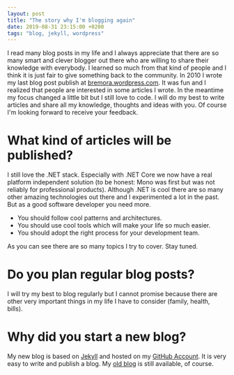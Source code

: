 ```yaml
---
layout: post
title: "The story why I'm blogging again"
date: 2019-08-31 23:15:00 +0200
tags: "blog, jekyll, wordpress"
---
```

I read many blog posts in my life and I always appreciate that there are so many smart and clever blogger out there who are willing to share their knowledge with everybody. I learned so much from that kind of people and I think it is just fair to give something back to the community.
In 2010 I wrote my last blog post publish at [bremora.wordpress.com](https://bremora.wordpress.com). It was fun and I realized that people are interested in some articles I wrote. In the meantime my focus changed a little bit but I still love to code. I will do my best to write articles and share all my knowledge, thoughts and ideas with you. Of course I'm looking forward to receive your feedback.

# What kind of articles will be published?
I still love the .NET stack. Especially with .NET Core we now have a real platform independent solution (to be honest: Mono was first but was not reliably for professional products). Although .NET is cool there are so many other amazing technologies out there and I experimented a lot in the past. But as a good software developer you need more. 
- You should follow cool patterns and architectures. 
- You should use cool tools which will make your life so much easier. 
- You should adopt the right process for your development team.

As you can see there are so many topics I try to cover. Stay tuned.

# Do you plan regular blog posts?
I will try my best to blog regularly but I cannot promise because there are other very important things in my life I have to consider (family, health, bills).

# Why did you start a new blog?
My new blog is based on [Jekyll](https://jekyllrb.com/) and hosted on my [GitHub Account](https://github.com/abremora). It is very easy to write and publish a blog. My [old blog](https://bremora.wordpress.com) is still available, of course.